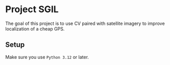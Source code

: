 # Project SGIL

The goal of this project is to use CV paired with satellite imagery to improve localization of a cheap GPS.

## Setup

Make sure you use `Python 3.12` or later.